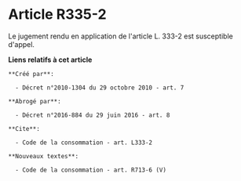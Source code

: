 # Article R335-2

Le jugement rendu en application de l'article L. 333-2 est susceptible d'appel.

**Liens relatifs à cet article**

	**Créé par**:

	  - Décret n°2010-1304 du 29 octobre 2010 - art. 7

	**Abrogé par**:

	  - Décret n°2016-884 du 29 juin 2016 - art. 8

	**Cite**:

	  - Code de la consommation - art. L333-2

	**Nouveaux textes**:

	  - Code de la consommation - art. R713-6 (V)
